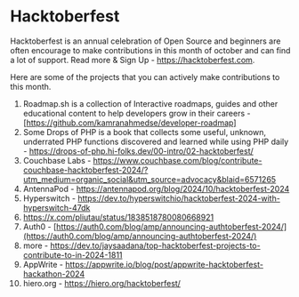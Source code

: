 # Hacktoberfest
Hacktoberfest is an annual celebration of Open Source and beginners are often encourage to make contributions in this month of october and can find a lot of support. Read more & Sign Up - https://hacktoberfest.com.

Here are some of the projects that you can actively make contributions to this month.

1. Roadmap.sh is a collection of Interactive roadmaps, guides and other educational content to help developers grow in their careers - [https://github.com/kamranahmedse/developer-roadmap]
2. Some Drops of PHP is a book that collects some useful, unknown, underrated PHP functions discovered and learned while using PHP daily - https://drops-of-php.hi-folks.dev/00-intro/02-hacktoberfest/
3. Couchbase Labs - https://www.couchbase.com/blog/contribute-couchbase-hacktoberfest-2024/?utm_medium=organic_social&utm_source=advocacy&blaid=6571265
4. AntennaPod - https://antennapod.org/blog/2024/10/hacktoberfest-2024
5. Hyperswitch - https://dev.to/hyperswitchio/hacktoberfest-2024-with-hyperswitch-47dk
6. https://x.com/pliutau/status/1838518780080668921
7. Auth0 - [https://auth0.com/blog/amp/announcing-authtoberfest-2024/](https://auth0.com/blog/amp/announcing-authtoberfest-2024/)
8. more - https://dev.to/jaysaadana/top-hacktoberfest-projects-to-contribute-to-in-2024-1811
9. AppWrite - https://appwrite.io/blog/post/appwrite-hacktoberfest-hackathon-2024
10. hiero.org - https://hiero.org/hacktoberfest/
